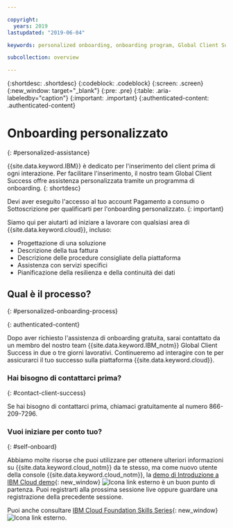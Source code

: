 ```yaml
---

copyright:
  years: 2019
lastupdated: "2019-06-04"

keywords: personalized onboarding, onboarding program, Global Client Success

subcollection: overview

---
```


{:shortdesc: .shortdesc}
{:codeblock: .codeblock}
{:screen: .screen}
{:new_window: target="_blank"}
{:pre: .pre}
{:table: .aria-labeledby="caption"}
{:important: .important}
{:authenticated-content: .authenticated-content}


# Onboarding personalizzato
{: #personalized-assistance}

{{site.data.keyword.IBM}} è dedicato per l'inserimento del client prima di ogni interazione. Per facilitare l'inserimento, il nostro team Global Client Success offre assistenza personalizzata tramite un programma di onboarding.
{: shortdesc}

Devi aver eseguito l'accesso al tuo account Pagamento a consumo o Sottoscrizione per qualificarti per l'onboarding personalizzato.
{: important}

Siamo qui per aiutarti ad iniziare a lavorare con qualsiasi area di {{site.data.keyword.cloud}}, incluso: 
* Progettazione di una soluzione 
* Descrizione della tua fattura
* Descrizione delle procedure consigliate della piattaforma
* Assistenza con servizi specifici
* Pianificazione della resilienza e della continuità dei dati

## Qual è il processo?
{: #personalized-onboarding-process}

<div class="onboarding-ub">
  <div class="ub-widget" style="display: flex;">
    <div ub-in-page="5cbe76490f72eb04484f31e8"></div>
  </div>
</div>
{: authenticated-content}

Dopo aver richiesto l'assistenza di onboarding gratuita, sarai contattato da un membro del nostro team {{site.data.keyword.IBM_notm}} Global Client Success in due o tre giorni lavorativi. Continueremo ad interagire con te per assicurarci il tuo successo sulla piattaforma {{site.data.keyword.cloud}}. 

### Hai bisogno di contattarci prima?
{: #contact-client-success}

Se hai bisogno di contattarci prima, chiamaci gratuitamente al numero 866-209-7296.

### Vuoi iniziare per conto tuo?
{: #self-onboard}

Abbiamo molte risorse che puoi utilizzare per ottenere ulteriori informazioni su {{site.data.keyword.cloud_notm}} da te stesso, ma come nuovo utente della console {{site.data.keyword.cloud_notm}}, la [demo di Introduzione a IBM Cloud demo](https://register.gotowebinar.com/rt/5902701065204820738){: new_window} ![Icona link esterno](../icons/launch-glyph.svg "Icona link esterno") è un buon punto di partenza. Puoi registrarti alla prossima sessione live oppure guardare una registrazione della precedente sessione. 

Puoi anche consultare [IBM Cloud Foundation Skills Series](https://www.youtube.com/playlist?list=PLmesOgYt3nKCfsXqx-A5k1bP7t146U4rz){: new_window} ![Icona link esterno](../icons/launch-glyph.svg "Icona link esterno").
